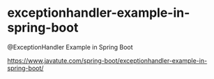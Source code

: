 # exceptionhandler-example-in-spring-boot
@ExceptionHandler Example in Spring Boot

https://www.javatute.com/spring-boot/exceptionhandler-example-in-spring-boot/
